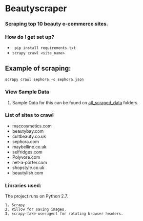 # Beautyscraper #


### Scraping top 10 beauty e-commerce sites. ###


### How do I get set up? ###

* ` pip install requirements.txt`
* `scrapy crawl <site_name> `

## Example of scraping:

`scrapy crawl sephora -o sephora.json`


### View Sample Data ###

1. Sample Data for this can be found on [all_scraped_data](./all_scraped_data) folders.


### List of sites to crawl ###

* maccosmetics.com
* beautybay.com
* cultbeauty.co.uk
* sephora.com
* maybelline.co.uk
* selfridges.com
* Polyvore.com
* net-a-porter.com
* shopstyle.co.uk
* beautylish.com


### Libraries used:

The project runs on Python 2.7.

	1. Scrapy
	2. Pillow for saving images.
	3. scrapy-fake-useragent for rotating browser headers.
